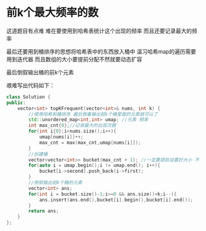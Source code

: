 # 前k个最大频率的数

这道题目有点难 难在要使用到哈希表统计这个出现的频率 而且还要记录最大的频率

最后还要用到桶排序的思想将哈希表中的东西放入桶中 温习哈希map的遍历需要用到迭代器 而且数组的大小要提前分配不然就要动态扩容

最后倒叙输出桶的前k个元素

艰难写出代码如下：

```cpp
class Solution {
public:
    vector<int> topKFrequent(vector<int>& nums, int k) {
        //使用哈希和桶排序 最后倒着输出前k个桶里面的元素就可以了
        std::unordered_map<int,int> umap; //元素 频率
        int max_cnt{0};//记录最大的出现次数
        for(int i{0};i<nums.size();i++){
            umap[nums[i]]++;
            max_cnt = max(max_cnt,umap[nums[i]]);
        }
        //创建桶
        vector<vector<int>> bucket(max_cnt + 1); //一定要提前设置好大小 不然会越界的 否则就要提前动态扩容
        for(auto i = umap.begin();i != umap.end(); i++){
            bucket[i->second].push_back(i->first);
        }
        //倒叙输出前k个桶的元素
        vector<int> ans;
        for(int i = bucket.size()-1;i>=0 && ans.size()<k;i--){
            ans.insert(ans.end(),bucket[i].begin(),bucket[i].end());
        }
        return ans;
    }
};
```